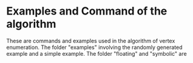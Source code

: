 # Examples and Command of the algorithm
These are commands and examples used in the algorithm of vertex enumeration.
The folder "examples" involving the randomly generated example and a simple example.
The folder "floating" and "symbolic" are 
